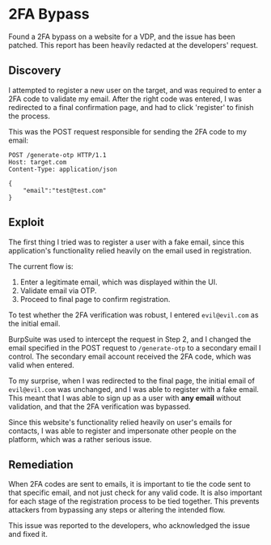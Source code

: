 # 2FA Bypass

Found a 2FA bypass on a website for a VDP, and the issue has been patched. This report has been heavily redacted at the developers' request.

## Discovery

I attempted to register a new user on the target, and was required to enter a 2FA code to validate my email. After the right code was entered, I was redirected to a final confirmation page, and had to click 'register' to finish the process.

This was the POST request responsible for sending the 2FA code to my email:

```http
POST /generate-otp HTTP/1.1
Host: target.com
Content-Type: application/json

{
    "email":"test@test.com"
}
```

## Exploit

The first thing I tried was to register a user with a fake email, since this application's functionality relied heavily on the email used in registration.

The current flow is:

1. Enter a legitimate email, which was displayed within the UI.
2. Validate email via OTP.
3. Proceed to final page to confirm registration.

To test whether the 2FA verification was robust, I entered `evil@evil.com` as the initial email.

BurpSuite was used to intercept the request in Step 2, and I changed the email specified in the POST request to `/generate-otp` to a secondary email I control. The secondary email account received the 2FA code, which was valid when entered.

To my surprise, when I was redirected to the final page, the initial email of `evil@evil.com` was unchanged, and I was able to register with a fake email. This meant that I was able to sign up as a user with **any email** without validation, and that the 2FA verification was bypassed.

Since this website's functionality relied heavily on user's emails for contacts, I was able to register and impersonate other people on the platform, which was a rather serious issue.

## Remediation

When 2FA codes are sent to emails, it is important to tie the code sent to that specific email, and not just check for any valid code. It is also important for each stage of the registration process to be tied together. This prevents attackers from bypassing any steps or altering the intended flow.

This issue was reported to the developers, who acknowledged the issue and fixed it.